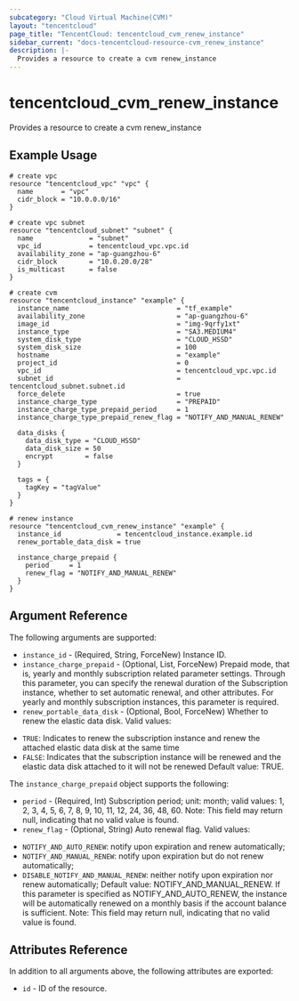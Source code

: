 ```yaml
---
subcategory: "Cloud Virtual Machine(CVM)"
layout: "tencentcloud"
page_title: "TencentCloud: tencentcloud_cvm_renew_instance"
sidebar_current: "docs-tencentcloud-resource-cvm_renew_instance"
description: |-
  Provides a resource to create a cvm renew_instance
---
```


# tencentcloud_cvm_renew_instance

Provides a resource to create a cvm renew_instance

## Example Usage

```hcl
# create vpc
resource "tencentcloud_vpc" "vpc" {
  name       = "vpc"
  cidr_block = "10.0.0.0/16"
}

# create vpc subnet
resource "tencentcloud_subnet" "subnet" {
  name              = "subnet"
  vpc_id            = tencentcloud_vpc.vpc.id
  availability_zone = "ap-guangzhou-6"
  cidr_block        = "10.0.20.0/28"
  is_multicast      = false
}

# create cvm
resource "tencentcloud_instance" "example" {
  instance_name                           = "tf_example"
  availability_zone                       = "ap-guangzhou-6"
  image_id                                = "img-9qrfy1xt"
  instance_type                           = "SA3.MEDIUM4"
  system_disk_type                        = "CLOUD_HSSD"
  system_disk_size                        = 100
  hostname                                = "example"
  project_id                              = 0
  vpc_id                                  = tencentcloud_vpc.vpc.id
  subnet_id                               = tencentcloud_subnet.subnet.id
  force_delete                            = true
  instance_charge_type                    = "PREPAID"
  instance_charge_type_prepaid_period     = 1
  instance_charge_type_prepaid_renew_flag = "NOTIFY_AND_MANUAL_RENEW"

  data_disks {
    data_disk_type = "CLOUD_HSSD"
    data_disk_size = 50
    encrypt        = false
  }

  tags = {
    tagKey = "tagValue"
  }
}

# renew instance
resource "tencentcloud_cvm_renew_instance" "example" {
  instance_id              = tencentcloud_instance.example.id
  renew_portable_data_disk = true

  instance_charge_prepaid {
    period     = 1
    renew_flag = "NOTIFY_AND_MANUAL_RENEW"
  }
}
```

## Argument Reference

The following arguments are supported:

* `instance_id` - (Required, String, ForceNew) Instance ID.
* `instance_charge_prepaid` - (Optional, List, ForceNew) Prepaid mode, that is, yearly and monthly subscription related parameter settings. Through this parameter, you can specify the renewal duration of the Subscription instance, whether to set automatic renewal, and other attributes. For yearly and monthly subscription instances, this parameter is required.
* `renew_portable_data_disk` - (Optional, Bool, ForceNew) Whether to renew the elastic data disk. Valid values:
- `TRUE`: Indicates to renew the subscription instance and renew the attached elastic data disk at the same time
- `FALSE`: Indicates that the subscription instance will be renewed and the elastic data disk attached to it will not be renewed
Default value: TRUE.

The `instance_charge_prepaid` object supports the following:

* `period` - (Required, Int) Subscription period; unit: month; valid values: 1, 2, 3, 4, 5, 6, 7, 8, 9, 10, 11, 12, 24, 36, 48, 60. Note: This field may return null, indicating that no valid value is found.
* `renew_flag` - (Optional, String) Auto renewal flag. Valid values:
- `NOTIFY_AND_AUTO_RENEW`: notify upon expiration and renew automatically;
- `NOTIFY_AND_MANUAL_RENEW`: notify upon expiration but do not renew automatically;
- `DISABLE_NOTIFY_AND_MANUAL_RENEW`: neither notify upon expiration nor renew automatically;
Default value: NOTIFY_AND_MANUAL_RENEW. If this parameter is specified as NOTIFY_AND_AUTO_RENEW, the instance will be automatically renewed on a monthly basis if the account balance is sufficient. Note: This field may return null, indicating that no valid value is found.

## Attributes Reference

In addition to all arguments above, the following attributes are exported:

* `id` - ID of the resource.




